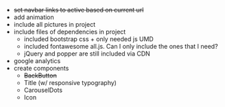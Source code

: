 - ~~set navbar links to active based on current url~~
- add animation
- include all pictures in project
- include files of dependencies in project
  - included bootstrap css + only needed js UMD
  - included fontawesome all.js. Can I only include the ones that I need?
  - jQuery and popper are still included via CDN
- google analytics
- create components
  - ~~BackButton~~
  - Title (w/ responsive typography)
  - CarouselDots
  - Icon
